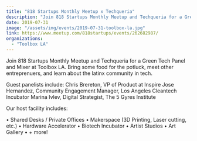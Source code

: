 ```yaml
---
title: "818 Startups Monthly Meetup x Techqueria"
description: "Join 818 Startups Monthly Meetup and Techqueria for a Green Tech Panel and Mixer at Toolbox LA!"
date: 2019-07-31
image: "/assets/img/events/2019-07-31-toolbox-la.jpg"
link: https://www.meetup.com/818startups/events/262682987/
organizations:
  - "Toolbox LA"
---
```


Join 818 Startups Monthly Meetup and Techqueria for a Green Tech Panel and Mixer at Toolbox LA. Bring some food for the potluck, meet other entreprenuers, and learn about the latinx community in tech.

Guest panelists include: Chris Brereton, VP of Product at Inspire Jose Hernandez, Community Engagement Manager, Los Angeles Cleantech Incubator Marina Ivlev, Digital Strategist, The 5 Gyres Institute

Our host facility includes:

• Shared Desks / Private Offices • Makerspace (3D Printing, Laser cutting, etc.) • Hardware Accelerator • Biotech Incubator • Artist Studios • Art Gallery • + more!
